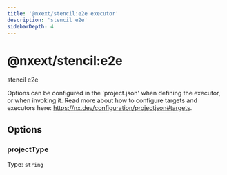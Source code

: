 ```yaml
---
title: '@nxext/stencil:e2e executor'
description: 'stencil e2e'
sidebarDepth: 4
---
```


# @nxext/stencil:e2e

stencil e2e

Options can be configured in the 'project.json' when defining the executor, or when invoking it. Read more about how to configure targets and executors here: https://nx.dev/configuration/projectjson#targets.

## Options

### projectType

Type: `string`
